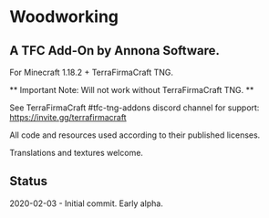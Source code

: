 # Woodworking
## A TFC Add-On by Annona Software.

For Minecraft 1.18.2 + TerraFirmaCraft TNG.

** Important Note: Will not work without TerraFirmaCraft TNG. **

See TerraFirmaCraft #tfc-tng-addons discord channel for support: https://invite.gg/terrafirmacraft

All code and resources used according to their published licenses.

Translations and textures welcome.


## Status

2020-02-03 - Initial commit. Early alpha.
